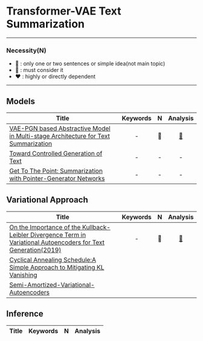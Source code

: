 # Transformer-VAE Text Summarization



---

### Necessity(**N**)

* 🤍 : only one or two sentences or simple idea(not main topic)
* 💛 : must consider it 
* ❤️ : highly or directly dependent  

---


## Models

|Title|Keywords|**N**|Analysis|
|---|:-:|:-:|:--:|
[VAE-PGN based Abstractive Model in Multi-stage Architecture for Text Summarization](https://www.aclweb.org/anthology/W19-8664.pdf)|-|🤍|[📝]()
[Toward Controlled Generation of Text](https://arxiv.org/abs/1703.00955)|-|-|-
[Get To The Point: Summarization with Pointer-Generator Networks](https://arxiv.org/abs/1704.04368)|-|-|-






## Variational Approach

|Title|Keywords|**N**|Analysis|
|---|:-:|:-:|:-:|
|[On the Importance of the Kullback-Leibler Divergence Term in Variational Autoencoders for Text Generation(2019)](https://arxiv.org/abs/1909.13668)|-|💛|[📝](https://github.com/fxnnxc/text_summarization/blob/main/study/variational/On-the-Importance-of-the-Kullback-Leibler-Divergence-Term-in-Variational-Autoencoders-for-Text-Generation.md)|
[Cyclical Annealing Schedule:A Simple Approach to Mitigating KL Vanishing](https://arxiv.org/abs/1903.10145)|||
[Semi-Amortized-Variational-Autoencoders](https://arxiv.org/abs/1802.02550)|||

## Inference

|Title|Keywords|**N**|Analysis|
|---|:-:|:-:|:--:|



